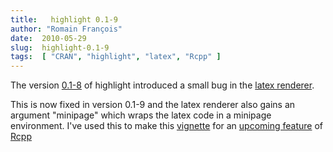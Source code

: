 ```yaml
---
title:   highlight 0.1-9
author: "Romain François"
date:  2010-05-29
slug:  highlight-0.1-9
tags:  [ "CRAN", "highlight", "latex", "Rcpp" ]
---
```

<div class="post-content">
<p>The version <a href="/blog/2010/05/21/highlight-0.1-8">0.1-8</a> of highlight
introduced a small bug in the <a href="http://finzi.psych.upenn.edu/R/library/highlight/html/renderer_latex.html">latex renderer</a>. </p>

<p>This is now fixed in version 0.1-9 and the latex renderer also gains an argument "minipage" which wraps the latex code in a minipage environment.
I've used this to make this <a href="http://addictedtor.free.fr/misc/rcpp/Rcpp-modules.pdf">vignette</a> for an <a href="http://permalink.gmane.org/gmane.comp.lang.r.rcpp/385">upcoming feature</a> of <a href="http://dirk.eddelbuettel.com/code/rcpp.html">Rcpp</a></p>
</div>
